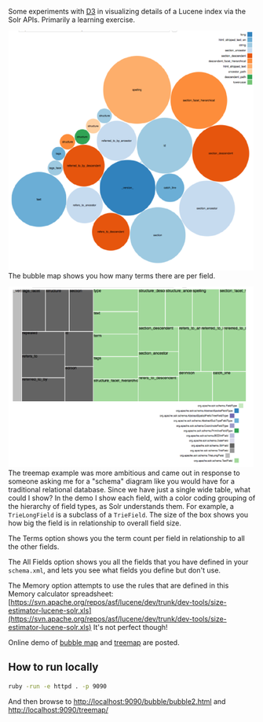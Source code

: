 Some experiments with [D3](http://d3js.org) in visualizing details of a Lucene index via the Solr APIs.  Primarily a learning exercise.

![Bubble Map](opensourceconnections_com_bearded-wookie_bubble_bubble2_html.png)
The bubble map shows you how many terms there are per field.

![](opensourceconnections_com_bearded-wookie_treemap_.png)
The treemap example was more ambitious and came out in response to someone asking me for a "schema" diagram like you would have for a traditional relational database.  Since we have just a single wide table, what could I show?   In the demo I show each field, with a color coding grouping of the hierarchy of field types, as Solr understands them.  For example, a `TrieLongField` is a subclass of a `TrieField`.   The size of the box shows you how big the field is in relationship to overall field size.

The Terms option shows you the term count per field in relationship to all the other fields.

The All Fields option shows you all the fields that you have defined in your `schema.xml`, and lets you see what fields you define but don't use.

The Memory option attempts to use the rules that are defined in this Memory calculator spreadsheet:
[https://svn.apache.org/repos/asf/lucene/dev/trunk/dev-tools/size-estimator-lucene-solr.xls](https://svn.apache.org/repos/asf/lucene/dev/trunk/dev-tools/size-estimator-lucene-solr.xls)   It's not perfect though!

Online demo of [bubble map](http://opensourceconnections.com/bearded-wookie/bubble/bubble2.html) and [treemap](http://opensourceconnections.com/bearded-wookie/treemap/) are posted.


## How to run locally

```bash
ruby -run -e httpd . -p 9090
```

And then browse to [http://localhost:9090/bubble/bubble2.html](http://localhost:9090/bubble/bubble2.html) and [http://localhost:9090/treemap/](http://localhost:9090/treemap/)
